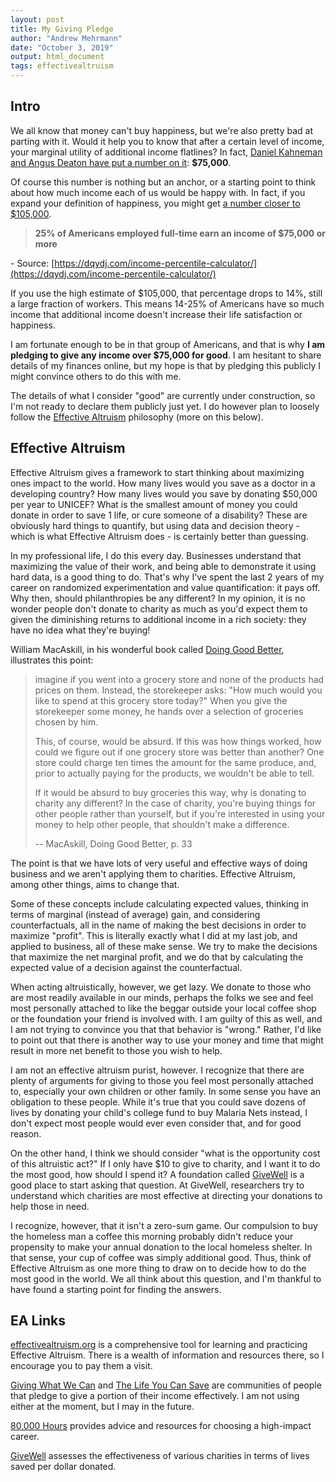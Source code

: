 ```yaml
---
layout: post
title: My Giving Pledge
author: "Andrew Mehrmann"
date: "October 3, 2019"
output: html_document
tags: effectivealtruism
---
```


## Intro

We all know that money can't buy happiness, but we're also pretty bad at parting with it. Would it help you to know that after a certain level of income, your marginal utility of additional income flatlines? In fact, [Daniel Kahneman and Angus Deaton have put a number on it](https://www.pnas.org/content/107/38/16489): **$75,000**.

Of course this number is nothing but an anchor, or a starting point to think about how much income each of us would be happy with. In fact, if you expand your definition of happiness, you might get [a number closer to $105,000](https://www.nature.com/articles/s41562-017-0277-0.epdf?referrer_access_token=JBgmiRAoYQhtBgbj0zSVX9RgN0jAjWel9jnR3ZoTv0P6pRUGAIioLhu85ORBsjF_g5Rf0fuUViMASagr_M7VEy5MRXaYGPiRKa_FSO3qh3qFZW2eGnWNkmHVW7J5KJM5kHZ_dY8AULUrukyysIQ5PxXS7cUPJ28GwywaXRvjNOW4O4S4YopfDke1c2jLpKYweA_UiNmDU37muQ3AVIlWIl62D0tBToG48TSKGKsGp9KMPce9WhaRHaEaoEzqc98rna7AGO08mwDmHgtLsn_jqXU2G-YN2_zarpgTR7kDviwgNDsYjg8hicjM6REnwB3dOc41vXxAcYXX-jBG4Uxd2Q%3D%3D&tracking_referrer=www.usatoday.com).

> **25% of Americans employed full-time earn an income of $75,000 or more**

\- Source: [https://dqydj.com/income-percentile-calculator/](https://dqydj.com/income-percentile-calculator/)

If you use the high estimate of $105,000, that percentage drops to 14%, still a large fraction of workers. This means 14-25% of Americans have so much income that additional income doesn't increase their life satisfaction or happiness.

I am fortunate enough to be in that group of Americans, and that is why **I am pledging to give any income over $75,000 for good**. I am hesitant to share details of my finances online, but my hope is that by pledging this publicly I might convince others to do this with me.

The details of what I consider "good" are currently under construction, so I'm not ready to declare them publicly just yet. I do however plan to loosely follow the [Effective Altruism](https://www.effectivealtruism.org/articles/introduction-to-effective-altruism/) philosophy (more on this below).

## Effective Altruism

Effective Altruism gives a framework to start thinking about maximizing ones impact to the world. How many lives would you save as a doctor in a developing country? How many lives would you save by donating $50,000 per year to UNICEF? What is the smallest amount of money you could donate in order to save 1 life, or cure someone of a disability? These are obviously hard things to quantify, but using data and decision theory - which is what Effective Altruism does - is certainly better than guessing.

In my professional life, I do this every day. Businesses understand that maximizing the value of their work, and being able to demonstrate it using hard data, is a good thing to do. That's why I've spent the last 2 years of my career on randomized experimentation and value quantification: it pays off. Why then, should philanthropies be any different? In my opinion, it is no wonder people don't donate to charity as much as you'd expect them to given the diminishing returns to additional income in a rich society: they have no idea what they're buying!

William MacAskill, in his wonderful book called [Doing Good Better](https://www.effectivealtruism.org/doing-good-better/), illustrates this point:

> imagine if you went into a grocery store and none of the products had prices on them. Instead, the storekeeper asks: "How much would you like to spend at this grocery store today?" When you give the storekeeper some money, he hands over a selection of groceries chosen by him.
>
> This, of course, would be absurd. If this was how things worked, how could we figure out if one grocery store was better than another? One store could charge ten times the amount for the same produce, and, prior to actually paying for the products, we wouldn't be able to tell.
>
> If it would be absurd to buy groceries this way, why is donating to charity any different? In the case of charity, you're buying things for other people rather than yourself, but if you're interested in using your money to help other people, that shouldn't make a difference.
>
> -- MacAskill, Doing Good Better, p. 33

The point is that we have lots of very useful and effective ways of doing business and we aren't applying them to charities. Effective Altruism, among other things, aims to change that.

Some of these concepts include calculating expected values, thinking in terms of marginal (instead of average) gain, and considering counterfactuals, all in the name of making the best decisions in order to maximize "profit". This is literally exactly what I did at my last job, and applied to business, all of these make sense. We try to make the decisions that maximize the net marginal profit, and we do that by calculating the expected value of a decision against the counterfactual.

When acting altruistically, however, we get lazy. We donate to those who are most readily available in our minds, perhaps the folks we see and feel most personally attached to like the beggar outside your local coffee shop or the foundation your friend is involved with. I am guilty of this as well, and I am not trying to convince you that that behavior is "wrong." Rather, I'd like to point out that there is another way to use your money and time that might result in more net benefit to those you wish to help.

I am not an effective altruism purist, however. I recognize that there are plenty of arguments for giving to those you feel most personally attached to, especially your own children or other family. In some sense you have an obligation to these people. While it's true that you could save dozens of lives by donating your child's college fund to buy Malaria Nets instead, I don't expect most people would ever even consider that, and for good reason.

On the other hand, I think we should consider "what is the opportunity cost of this altruistic act?" If I only have $10 to give to charity, and I want it to do the most good, how should I spend it? A foundation called [GiveWell](https://www.givewell.org) is a good place to start asking that question. At GiveWell, researchers try to understand which charities are most effective at directing your donations to help those in need.

I recognize, however, that it isn't a zero-sum game. Our compulsion to buy the homeless man a coffee this morning probably didn't reduce your propensity to make your annual donation to the local homeless shelter. In that sense, your cup of coffee was simply additional good. Thus, think of Effective Altruism as one more thing to draw on to decide how to do the most good in the world. We all think about this question, and I'm thankful to have found a starting point for finding the answers.

## EA Links

[effectivealtruism.org](https://www.effectivealtruism.org/) is a comprehensive tool for learning and practicing Effective Altruism. There is a wealth of information and resources there, so I encourage you to pay them a visit.

[Giving What We Can](https://www.givingwhatwecan.org/) and [The Life You Can Save](https://www.thelifeyoucansave.org/) are communities of people that pledge to give a portion of their income effectively. I am not using either at the moment, but I may in the future.

[80,000 Hours](https://80000hours.org/) provides advice and resources for choosing a high-impact career.

[GiveWell](https://www.givewell.org) assesses the effectiveness of various charities in terms of lives saved per dollar donated.
